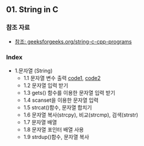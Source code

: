 
## 01. String in C
### 참조 자료
* [참조: geeksforgeeks.org/string-c-cpp-programs](https://www.geeksforgeeks.org/string-c-cpp-programs/)
### Index
* 1.문자열 (String)
  *  1.1 문자열 변수 출력 [code1](https://github.com/csbyun-data/C-Pro/blob/main/chap01/String_in_C/String_output1.c), [code2](https://github.com/csbyun-data/C-Pro/blob/main/chap01/String_in_C/String_output2.c)
  *  1.2 문자열 입력 받기
  *  1.3 gets() 함수를 이용한 문자열 입력 받기
  *  1.4 scanset을 이용한 문자열 입력
  *  1.5 strcat()함수, 문자열 합치기
  *  1.6 문자열 복사(strcpy), 비교(strcmp), 검색(strstr)
  *  1.7 문자열 배열
  *  1.8 문자열 포인터 배열 사용
  *  1.9 strdup()함수, 문자열 복사
